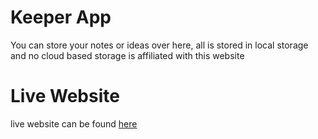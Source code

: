 # Keeper App

You can store your notes or ideas over here, all is stored in local storage and no cloud based storage is affiliated with this website

# Live Website
live website can be found [here](https://keeper-project.surge.sh)
